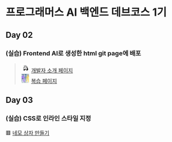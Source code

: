 # 프로그래머스 AI 백엔드 데브코스 1기

## Day 02
### (실습) Frontend AI로 생성한 html git page에 배포
> <img src="assets/notion_icon.png" alt="icon" width="24" height="24"> [개발자 소개 페이지](developer_intro/index.html) <br>
>  <img src="assets/sorry.gif" alt="icon" width="24" height="24"> [복습 페이지](practice/day03/example.html)<br>

## Day 03
### (실습) CSS로 인라인 스타일 지정
🟥 [네모 상자 만들기](practice/day03/ex04/index.html)
